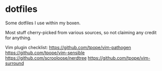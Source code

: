 dotfiles
========

Some dotfiles I use within my boxen. 

Most stuff cherry-picked from various sources, so not claiming any credit for anything.

Vim plugin checklist:
https://github.com/tpope/vim-pathogen
https://github.com/tpope/vim-sensible
https://github.com/scrooloose/nerdtree
https://github.com/tpope/vim-surround
